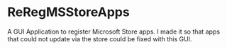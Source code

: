 # ReRegMSStoreApps
A GUI Application to register Microsoft Store apps. I made it so that apps that could not update via the store could be fixed with this GUI.
